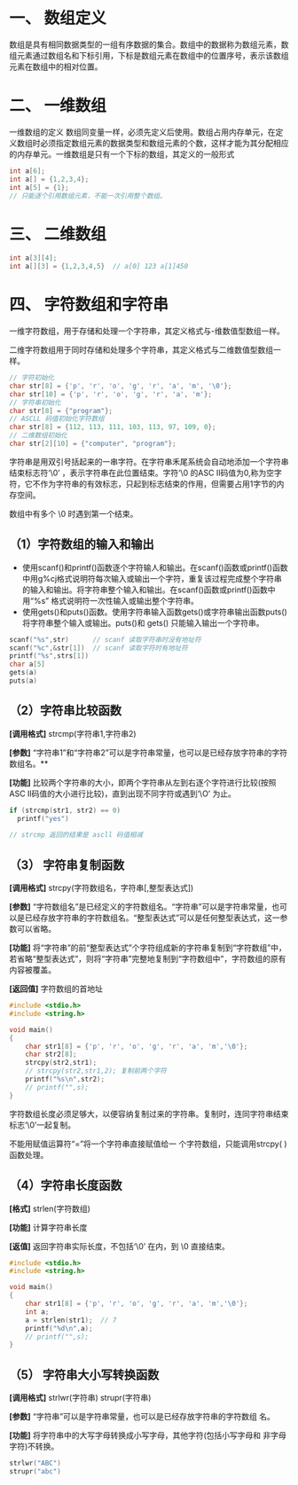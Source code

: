 # 一、 数组定义

数组是具有相同数据类型的一组有序数据的集合。数组中的数据称为数组元素，数组元素通过数组名和下标引用，下标是数组元素在数组中的位置序号，表示该数组元素在数组中的相对位置。

# 二、 一维数组

一维数组的定义 数组同变量一样，必须先定义后使用。数组占用内存单元，在定义数组时必须指定数组元素的数据类型和数组元素的个数，这样才能为其分配相应的内存单元。一维数组是只有一个下标的数组，其定义的一般形式

```c
int a[6];
int a[] = {1,2,3,4};
int a[5] = {1};
// 只能逐个引用数组元素，不能一次引用整个数组。
```

# 三、 二维数组

```c
int a[3][4];
int a[][3] = {1,2,3,4,5}  // a[0] 123 a[1]450
```

# 四、 字符数组和字符串

一维字符数组，用于存储和处理一个字符串，其定义格式与-维数值型数组一样。

二维字符数组用于同时存储和处理多个字符串，其定义格式与二维数值型数组一样。

```c
// 字符初始化
char str[8] = {'p', 'r', 'o', 'g', 'r', 'a', 'm', '\0'};
char str[10] = {'p', 'r', 'o', 'g', 'r', 'a', 'm'};
// 字符串初始化
char str[8] = {"program"};
// ASCLL 码值初始化字符数组
char str[8] = {112, 113, 111, 103, 113, 97, 109, 0};
// 二维数组初始化
char str[2][10] = {"computer", "program"};
```

字符串是用双引号括起来的一串字符。在字符串禾尾系统会自动地添加一个字符串结束标志符‘\0’ ，表示字符串在此位置结束。字符‘\0 的ASC II码值为0,称为空字符，它不作为字符串的有效标志，只起到标志结束的作用，但需要占用1字节的内存空间。

数组中有多个 \0 时遇到第一个结束。

## （1）字符数组的输入和输出

- 使用scanf()和printf()函数逐个字符输人和输出。在scanf()函数或printf()函数中用g%cj格式说明符每次输入或输出一个字符，重复该过程完成整个字符串的输入和输出。将字符串整个输入和输出。在scanf()函数或printf()函数中用“%s” 格式说明符一次性输入或输出整个字符串。
- 使用gets()和puts()函数。使用字符串输入函数gets()或字符串输出函数puts()将字符串整个输入或输出。puts()和 gets() 只能输入输出一个字符串。

```c
scanf("%s",str)      // scanf 读取字符串时没有地址符
scanf("%c",&str[1])  // scanf 读取字符时有地址符
printf("%s",strs[1]) 
char a[5]
gets(a)
puts(a)
```

## （2）字符串比较函数

**[调用格式]**  strcmp(字符串1,字符串2)

**[参数]** “字符串1”和“字符串2”可以是字符串常量，也可以是已经存放字符串的字符数组名。**

**[功能]**  比较两个字符串的大小，即两个字符串从左到右逐个字符进行比较(按照ASC II码值的大小进行比较)，直到出现不同字符或遇到‘\O’ 为止。

```c
if (strcmp(str1, str2) == 0)
  printf("yes")
  
// strcmp 返回的结果是 ascll 码值相减
```

## （3） 字符串复制函数

**[调用格式]**  strcpy(字符数组名，字符串[,整型表达式])

**[参数]**  “字符数组名”是已经定义的字符数组名。“字符串”可以是字符串常量，也可以是已经存放字符串的字符数组名。“整型表达式”可以是任何整型表达式，这一参数可以省略。

**[功能]**  将“字符串”的前“整型表达式”个字符组成新的字符串复制到“字符数组”中，若省略“整型表达式”，则将“字符串”完整地复制到“字符数组中”，字符数组的原有内容被覆盖。

**[返回值]** 字符数组的首地址

```c
#include <stdio.h>
#include <string.h>

void main()
{
    char str1[8] = {'p', 'r', 'o', 'g', 'r', 'a', 'm','\0'};
    char str2[8];
    strcpy(str2,str1);
    // strcpy(str2,str1,2); 复制前两个字符
    printf("%s\n",str2);
    // printf("",s);
}
```

字符数组长度必须足够大，以便容纳复制过来的字符串。复制时，连同字符串结束标志‘\0’一起复制。

不能用赋值运算符“=”将一个字符串直接赋值给一 个字符数组，只能调用strcpy( )函数处理。

## （4）字符串长度函数

**[格式]**  strlen(字符数组)

**[功能]**  计算字符串长度

**[返值]**  返回字符串实际长度，不包括‘\0’ 在内，到 \0 直接结束。

```c
#include <stdio.h>
#include <string.h>

void main()
{
    char str1[8] = {'p', 'r', 'o', 'g', 'r', 'a', 'm','\0'};
    int a;
    a = strlen(str1);  // 7 
    printf("%d\n",a);
    // printf("",s);
}
```

## （5） 字符串大小写转换函数

**[调用格式]**  strlwr(字符串) strupr(字符串)

**[参数]**  “字符串”可以是字符串常量，也可以是已经存放字符串的字符数组
名。

**[功能]**  将字符串中的大写字母转换成小写字母，其他字符(包括小写字母和
非字母字符)不转换。

```c
strlwr("ABC")
strupr("abc")
```

